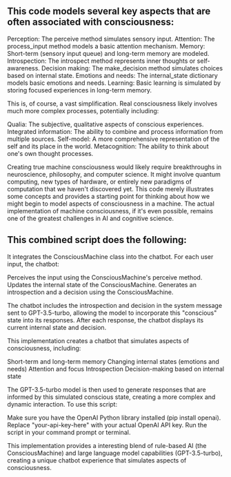 ## This code models several key aspects that are often associated with consciousness:

Perception: The perceive method simulates sensory input.
Attention: The process_input method models a basic attention mechanism.
Memory: Short-term (sensory input queue) and long-term memory are modeled.
Introspection: The introspect method represents inner thoughts or self-awareness.
Decision making: The make_decision method simulates choices based on internal state.
Emotions and needs: The internal_state dictionary models basic emotions and needs.
Learning: Basic learning is simulated by storing focused experiences in long-term memory.

This is, of course, a vast simplification. Real consciousness likely involves much more complex processes, potentially including:

Qualia: The subjective, qualitative aspects of conscious experiences.
Integrated information: The ability to combine and process information from multiple sources.
Self-model: A more comprehensive representation of the self and its place in the world.
Metacognition: The ability to think about one's own thought processes.

Creating true machine consciousness would likely require breakthroughs in neuroscience, philosophy, and computer science. It might involve quantum computing, new types of hardware, or entirely new paradigms of computation that we haven't discovered yet.
This code merely illustrates some concepts and provides a starting point for thinking about how we might begin to model aspects of consciousness in a machine. The actual implementation of machine consciousness, if it's even possible, remains one of the greatest challenges in AI and cognitive science.

## This combined script does the following:

It integrates the ConsciousMachine class into the chatbot.
For each user input, the chatbot:

Perceives the input using the ConsciousMachine's perceive method.
Updates the internal state of the ConsciousMachine.
Generates an introspection and a decision using the ConsciousMachine.


The chatbot includes the introspection and decision in the system message sent to GPT-3.5-turbo, allowing the model to incorporate this "conscious" state into its responses.
After each response, the chatbot displays its current internal state and decision.

This implementation creates a chatbot that simulates aspects of consciousness, including:

Short-term and long-term memory
Changing internal states (emotions and needs)
Attention and focus
Introspection
Decision-making based on internal state

The GPT-3.5-turbo model is then used to generate responses that are informed by this simulated conscious state, creating a more complex and dynamic interaction.
To use this script:

Make sure you have the OpenAI Python library installed (pip install openai).
Replace "your-api-key-here" with your actual OpenAI API key.
Run the script in your command prompt or terminal.

This implementation provides a interesting blend of rule-based AI (the ConsciousMachine) and large language model capabilities (GPT-3.5-turbo), creating a unique chatbot experience that simulates aspects of consciousness.
